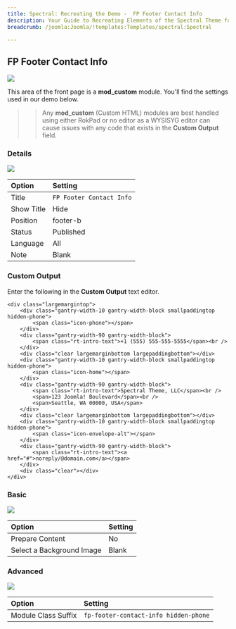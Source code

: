 ```yaml
---
title: Spectral: Recreating the Demo -  FP Footer Contact Info
description: Your Guide to Recreating Elements of the Spectral Theme for Joomla
breadcrumb: /joomla:Joomla/!templates:Templates/spectral:Spectral

---
```


FP Footer Contact Info
-----

![][demo]

This area of the front page is a **mod_custom** module. You'll find the settings used in our demo below.

>> Any **mod_custom** (Custom HTML) modules are best handled using either RokPad or no editor as a WYSISYG editor can cause issues with any code that exists in the **Custom Output** field.

### Details

![][demo2]

| Option     | Setting                  |  
| :--------- | :----------------------- |  
| Title      | `FP Footer Contact Info` |  
| Show Title | Hide                     |  
| Position   | footer-b                 |  
| Status     | Published                |  
| Language   | All                      |  
| Note       | Blank                    |  

### Custom Output

Enter the following in the **Custom Output** text editor.

~~~
<div class="largemargintop">
	<div class="gantry-width-10 gantry-width-block smallpaddingtop hidden-phone">
	    <span class="icon-phone"></span>
	</div>
	<div class="gantry-width-90 gantry-width-block">
	    <span class="rt-intro-text">+1 (555) 555-555-5555</span><br />
	</div>
	<div class="clear largemarginbottom largepaddingbottom"></div>
	<div class="gantry-width-10 gantry-width-block smallpaddingtop hidden-phone">
	    <span class="icon-home"></span>
	</div>
	<div class="gantry-width-90 gantry-width-block">
		<span class="rt-intro-text">Spectral Theme, LLC</span><br />
	    <span>123 Joomla! Boulevard</span><br />
	    <span>Seattle, WA 00000, USA</span> 
	</div>
	<div class="clear largemarginbottom largepaddingbottom"></div>
	<div class="gantry-width-10 gantry-width-block smallpaddingtop hidden-phone">
	    <span class="icon-envelope-alt"></span>
	</div>
	<div class="gantry-width-90 gantry-width-block">
	    <span class="rt-intro-text"><a href="#">noreply/@domain.com</a></span>
	</div>
	<div class="clear"></div>	
</div>	
~~~

### Basic

![][demo3]

| Option                    | Setting |
| :------------------------ | :------ |
| Prepare Content           | No      |
| Select a Background Image | Blank   |

### Advanced

![][demo4]

| Option              | Setting                               |  
| :------------------ | :------------------------------------ |  
| Module Class Suffix | `fp-footer-contact-info hidden-phone` |  

[demo]: assets/demo_15.jpeg
[demo2]: assets/contact_1.jpeg
[demo3]: assets/contact_2.jpeg
[demo4]: assets/contact_3.jpeg